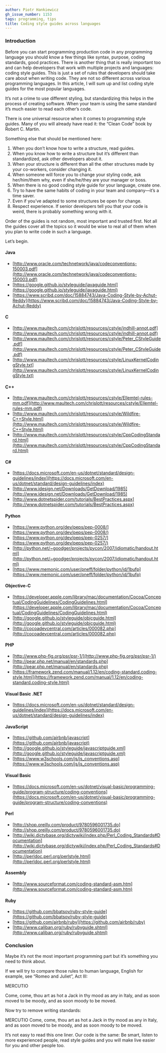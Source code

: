 ```yaml
---
author: Piotr Hankiewicz
gh_issue_number: 1153
tags: programming, tips
title: Coding style guides across languages
---
```


### Introduction

Before you can start programming production code in any programming language you should know a few things like syntax, purpose, coding standards, good practices. There is another thing that is really important too and can help developers that work with multiple projects and languages: coding style guides. This is just a set of rules that developers should take care about when writing code. They are not so different across various programming languages. In this article, I will sum up and list coding style guides for the most popular languages.

It’s not a crime to use different styling, but standardizing this helps in the process of creating software. When your team is using the same standard it’s much easier to read each other’s code.

There is one universal resource when it comes to programming style guides. Many of you will already have read it: the “Clean Code” book by Robert C. Martin.

Something else that should be mentioned here:

1. When you don’t know how to write a structure, read guides.
1. When you know how to write a structure but it’s different than standardized, ask other developers about it.
1. When your structure is different than all the other structures made by your co-workers, consider changing it.
1. When someone will force you to change your styling code, ask her/him/them why, even if she/he/they are your manager or boss.
1. When there is no good coding style guide for your language, create one.
1. Try to have the same habits of coding in your team and company—​it’s a time saver.
1. Even if you’ve adapted to some structures be open for change.
1. Respect experience. If senior developers tell you that your code is weird, there is probably something wrong with it.

Order of the guides is not random, most important and trusted first. Not all the guides cover all the topics so it would be wise to real all of them when you plan to write code in such a language.

Let’s begin.

#### Java

- [http://www.oracle.com/technetwork/java/codeconventions-150003.pdf](http://www.oracle.com/technetwork/java/codeconventions-150003.pdf)
- [https://google.github.io/styleguide/javaguide.html](https://google.github.io/styleguide/javaguide.html)
- [https://www.scribd.com/doc/15884743/Java-Coding-Style-by-Achut-Reddy](https://www.scribd.com/doc/15884743/Java-Coding-Style-by-Achut-Reddy)

#### C

- [http://www.maultech.com/chrislott/resources/cstyle/indhill-annot.pdf](http://www.maultech.com/chrislott/resources/cstyle/indhill-annot.pdf)
- [http://www.maultech.com/chrislott/resources/cstyle/Peter_CStyleGuide.pdf](http://www.maultech.com/chrislott/resources/cstyle/Peter_CStyleGuide.pdf)
- [http://www.maultech.com/chrislott/resources/cstyle/LinuxKernelCodingStyle.txt](http://www.maultech.com/chrislott/resources/cstyle/LinuxKernelCodingStyle.txt)

#### C++

- [http://www.maultech.com/chrislott/resources/cstyle/Ellemtel-rules-mm.pdf](http://www.maultech.com/chrislott/resources/cstyle/Ellemtel-rules-mm.pdf)
- [http://www.maultech.com/chrislott/resources/cstyle/Wildfire-C++Style.html](http://www.maultech.com/chrislott/resources/cstyle/Wildfire-C++Style.html)
- [http://www.maultech.com/chrislott/resources/cstyle/CppCodingStandard.html](http://www.maultech.com/chrislott/resources/cstyle/CppCodingStandard.html)

#### C#

- [https://docs.microsoft.com/en-us/dotnet/standard/design-guidelines/index](https://docs.microsoft.com/en-us/dotnet/standard/design-guidelines/index)
- [http://www.idesign.net/Downloads/GetDownload/1985](http://www.idesign.net/Downloads/GetDownload/1985)
- [http://www.dotnetspider.com/tutorials/BestPractices.aspx](http://www.dotnetspider.com/tutorials/BestPractices.aspx)

#### Python

- [https://www.python.org/dev/peps/pep-0008/](https://www.python.org/dev/peps/pep-0008/)
- [https://www.python.org/dev/peps/pep-0257/](https://www.python.org/dev/peps/pep-0257/)
- [http://python.net/~goodger/projects/pycon/2007/idiomatic/handout.html](http://python.net/~goodger/projects/pycon/2007/idiomatic/handout.html)
- [https://www.memonic.com/user/pneff/folder/python/id/1bufp](https://www.memonic.com/user/pneff/folder/python/id/1bufp)

#### Objective-C

- [https://developer.apple.com/library/mac/documentation/Cocoa/Conceptual/CodingGuidelines/CodingGuidelines.html](https://developer.apple.com/library/mac/documentation/Cocoa/Conceptual/CodingGuidelines/CodingGuidelines.html)
- [http://google.github.io/styleguide/objcguide.html](http://google.github.io/styleguide/objcguide.html)
- [http://cocoadevcentral.com/articles/000082.php](http://cocoadevcentral.com/articles/000082.php)

#### PHP

- [http://www.php-fig.org/psr/psr-1/](http://www.php-fig.org/psr/psr-1/)
- [http://pear.php.net/manual/en/standards.php](http://pear.php.net/manual/en/standards.php)
- [https://framework.zend.com/manual/1.12/en/coding-standard.coding-style.html](https://framework.zend.com/manual/1.12/en/coding-standard.coding-style.html)

#### Visual Basic .NET

- [https://docs.microsoft.com/en-us/dotnet/standard/design-guidelines/index](https://docs.microsoft.com/en-us/dotnet/standard/design-guidelines/index)

#### JavaScript

- [https://github.com/airbnb/javascript](https://github.com/airbnb/javascript)
- [http://google.github.io/styleguide/javascriptguide.xml](http://google.github.io/styleguide/javascriptguide.xml)
- [https://www.w3schools.com/js/js_conventions.asp](https://www.w3schools.com/js/js_conventions.asp)

#### Visual Basic

- [https://docs.microsoft.com/en-us/dotnet/visual-basic/programming-guide/program-structure/coding-conventions](https://docs.microsoft.com/en-us/dotnet/visual-basic/programming-guide/program-structure/coding-conventions)

#### Perl

- [http://shop.oreilly.com/product/9780596001735.do](http://shop.oreilly.com/product/9780596001735.do)
- [http://wiki.dictybase.org/dictywiki/index.php/Perl_Coding_Standards#Documentation](http://wiki.dictybase.org/dictywiki/index.php/Perl_Coding_Standards#Documentation)
- [http://perldoc.perl.org/perlstyle.html](http://perldoc.perl.org/perlstyle.html)

#### Assembly

- [http://www.sourceformat.com/coding-standard-asm.htm](http://www.sourceformat.com/coding-standard-asm.htm)

#### Ruby

- [https://github.com/bbatsov/ruby-style-guide](https://github.com/bbatsov/ruby-style-guide)
- [https://github.com/airbnb/ruby](https://github.com/airbnb/ruby)
- [http://www.caliban.org/ruby/rubyguide.shtml](http://www.caliban.org/ruby/rubyguide.shtml)

### Conclusion

Maybe it’s not the most important programming part but it’s something you need to think about.

If we will try to compare those rules to human language, English for example, see “Romeo and Juliet”, Act III:

MERCUTIO

Come, come, thou art as hot a Jack in thy mood as
any in Italy, and as soon moved to be moody, and as
soon moody to be moved.

Now try to remove writing standards:

MERCUTIO Come, come, thou art as hot a Jack in thy mood as any in Italy, and as soon moved to be moody, and as soon moody to be moved.

It’s not easy to read this one liner. Our code is the same: Be smart, listen to more experienced people, read style guides and you will make live easier for you and other people too.
